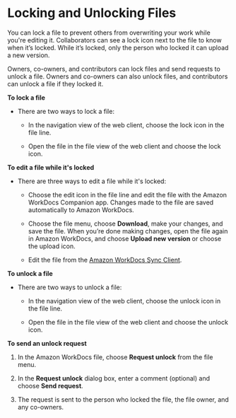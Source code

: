 # Locking and Unlocking Files<a name="client_lock_files"></a>

You can lock a file to prevent others from overwriting your work while you're editing it\. Collaborators can see a lock icon next to the file to know when it’s locked\. While it’s locked, only the person who locked it can upload a new version\.

Owners, co\-owners, and contributors can lock files and send requests to unlock a file\. Owners and co\-owners can also unlock files, and contributors can unlock a file if they locked it\. 

**To lock a file**

+ There are two ways to lock a file:

  + In the navigation view of the web client, choose the lock icon in the file line\.

  + Open the file in the file view of the web client and choose the lock icon\. 

**To edit a file while it's locked**

+ There are three ways to edit a file while it's locked:

  + Choose the edit icon in the file line and edit the file with the Amazon WorkDocs Companion app\. Changes made to the file are saved automatically to Amazon WorkDocs\.

  + Choose the file menu, choose **Download**, make your changes, and save the file\. When you’re done making changes, open the file again in Amazon WorkDocs, and choose **Upload new version** or choose the upload icon\.

  + Edit the file from the [Amazon WorkDocs Sync Client](sync_client_help.md)\.

**To unlock a file**

+ There are two ways to unlock a file:

  + In the navigation view of the web client, choose the unlock icon in the file line\.

  + Open the file in the file view of the web client and choose the unlock icon\. 

**To send an unlock request**

1. In the Amazon WorkDocs file, choose **Request unlock** from the file menu\.

1. In the **Request unlock** dialog box, enter a comment \(optional\) and choose **Send request**\.

1. The request is sent to the person who locked the file, the file owner, and any co\-owners\.